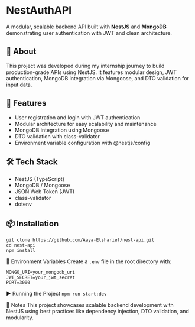 
# NestAuthAPI

A modular, scalable backend API built with **NestJS** and **MongoDB** demonstrating user authentication with JWT and clean architecture.

## 📖 About

This project was developed during my internship journey to build production-grade APIs using NestJS. It features modular design, JWT authentication, MongoDB integration via Mongoose, and DTO validation for input data.

## 🚀 Features

- User registration and login with JWT authentication
- Modular architecture for easy scalability and maintenance
- MongoDB integration using Mongoose
- DTO validation with class-validator
- Environment variable configuration with @nestjs/config

## 🛠️ Tech Stack

- NestJS (TypeScript)
- MongoDB / Mongoose
- JSON Web Token (JWT)
- class-validator
- dotenv

## 📦 Installation

```
git clone https://github.com/Aaya-Elsharief/nest-api.git
cd nest-api
npm install
```
🧾 Environment Variables
Create a `.env` file in the root directory with:

```
MONGO_URI=your_mongodb_uri
JWT_SECRET=your_jwt_secret
PORT=3000
```
▶️ Running the Project
```npm run start:dev```


📝 Notes
This project showcases scalable backend development with NestJS using best practices like dependency injection, DTO validation, and modularity.
